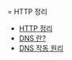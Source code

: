 = HTTP 정리

* [HTTP 정리](http://blog.naver.com/PostView.nhn?blogId=hys7756&logNo=220839427918&parentCategoryNo=&categoryNo=26&viewDate=&isShowPopularPosts=true&from=search)
* [DNS 란?](https://www.verisign.com/ko_KR/website-presence/online/domain-name-system/index.xhtml)
* [DNS 작동 원리](https://www.verisign.com/assets/DNS101_ko_KR.pdf)
